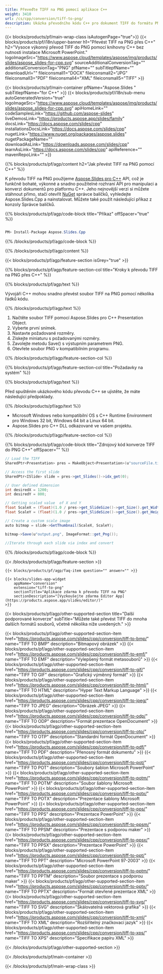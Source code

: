 ```yaml
---
title: Převeďte TIFF na PNG pomocí aplikace C++
weight: 3410
url: /cs/cpp/conversion/tiff-to-png/ 
description: Ukázka převodního kódu C++ pro dokument TIFF do formátu PNG. Použijte ukázkový kód pro dávkový převod TIFF na PNG v jakékoli aplikaci C++.
---
```


{{< blocks/products/pf/main-wrap-class isAutogenPage="true">}}
{{< blocks/products/pf/i18n/upper-banner h1="Převést TIFF na PNG přes C++" h2="Vysoce výkonný převod TIFF do PNG pomocí knihovny C++ bez nutnosti instalace Microsoft PowerPoint." logoImageSrc="https://www.aspose.cloud/templates/aspose/img/products/slides/aspose_slides-for-cpp.svg" sourceAdditionalConversionTag="" additionalConversionTag="PNG" pfName="" subTitlepfName="" downloadUrl="" fileiconsmall1="DOCX" fileiconsmall2="JPG" fileiconsmall3="PDF" fileiconsmall4="XML" fileiconsmall5="TIFF" >}}

{{< blocks/products/pf/main-container pfName="Aspose.Slides " subTitlepfName="for C++" >}}
{{< blocks/products/pf/i18n/sub-menu autoGeneratedVersion="true" logoImageSrc="https://www.aspose.cloud/templates/aspose/img/products/slides/aspose_slides-for-cpp.svg" apiHomeLink="" codeSamplesLink="https://github.com/aspose-slides" liveDemosLink="https://products.aspose.app/slides/family" docsLink="https://docs.aspose.com/slides/cpp" installationsDocsLink="https://docs.aspose.com/slides/cpp" nugetLink="https://www.nuget.org/packages/aspose.slides" nugetPackageName="" downloadAsLink="https://downloads.aspose.com/slides/cpp" learnAsLink="https://docs.aspose.com/slides/cpp" apiReference="" mavenRepoLink="" >}}

{{% blocks/products/pf/agp/content h2="Jak převést TIFF na PNG pomocí C++" %}}

 K převodu TIFF na PNG použijeme
 [Aspose.Slides pro C++](https://products.aspose.com/slides/cpp)
 API, což je funkčně bohaté, výkonné a snadno použitelné rozhraní API pro manipulaci a konverzi dokumentů pro platformu C++. Jeho nejnovější verzi si můžete stáhnout přímo, stačí otevřít
 [NuGet](https://www.nuget.org/packages/aspose.slides)
 správce balíčků, vyhledejte
 Aspose.Slides.Cpp
 a nainstalovat. Můžete také použít následující příkaz z konzoly Správce balíčků.

{{% blocks/products/pf/agp/code-block title="Příkaz" offSpacer="true" %}}

```cs

PM> Install-Package Aspose.Slides.Cpp

```

{{% /blocks/products/pf/agp/code-block %}}

{{% /blocks/products/pf/agp/content %}}

{{< blocks/products/pf/agp/feature-section isGrey="true" >}}

{{% blocks/products/pf/agp/feature-section-col title="Kroky k převodu TIFF na PNG přes C++" %}}

{{% blocks/products/pf/agp/text %}}

 Vývojáři C++ mohou snadno převést soubor TIFF na PNG pomocí několika řádků kódu.

{{% /blocks/products/pf/agp/text %}}

1. Načtěte soubor TIFF pomocí Aspose.Slides pro C++ Presentation Object.
1. Vyberte první snímek.
1. Nastavte požadované rozměry.
1. Získejte miniaturu s požadovanými rozměry.
1. Zavolejte metodu Save() s výstupním parametrem PNG.
1. Otevřete soubor PNG v kompatibilním programu.

{{% /blocks/products/pf/agp/feature-section-col %}}

{{% blocks/products/pf/agp/feature-section-col title="Požadavky na systém" %}}

{{% blocks/products/pf/agp/text %}}

 Před spuštěním ukázkového kódu převodu C++ se ujistěte, že máte následující předpoklady.

{{% /blocks/products/pf/agp/text %}}

- Microsoft Windows nebo kompatibilní OS s C++ Runtime Environment pro Windows 32 bit, Windows 64 bit a Linux 64 bit.
- Aspose.Slides pro C++ DLL odkazované ve vašem projektu.

{{% /blocks/products/pf/agp/feature-section-col %}}

{{% blocks/products/pf/agp/code-block title="Zdrojový kód konverze TIFF do PNG C++" offSpacer="" %}}

```cs
// Load the TIFF
SharedPtr<Presentation> pres = MakeObject<Presentation>(u"sourceFile.tiff");

// Access the first slide
SharedPtr<ISlide> slide = pres->get_Slides()->idx_get(0);

// User defined dimension
int desiredX = 1200;
int desiredY = 800;

// Getting scaled value  of X and Y
float ScaleX = (float)(1.0 / pres->get_SlideSize()->get_Size().get_Width()) * desiredX;
float ScaleY = (float)(1.0 / pres->get_SlideSize()->get_Size().get_Height()) * desiredY;

// Create a custom scale image
auto bitmap = slide->GetThumbnail(ScaleX, ScaleY);

bitmap->Save(u"output.png", ImageFormat::get_Png());
	
//Iterate through each slide via index and convert

```

{{% /blocks/products/pf/agp/code-block %}}

{{< /blocks/products/pf/agp/feature-section >}}

    {{< blocks/products/pf/agp/faq-item question="" answer="" >}}
 

<!-- aboutfile Starts -->

<!-- aboutfile Ends -->

    {{< blocks/slides-app-widget 
        appName="conversion"
        extension="tiff-to-png"
        sectionTitle="Aplikace zdarma k převodu TIFF na PNG" 
        sectionDescription="[Vyzkoušejte zdarma Editor App](https://products.aspose.app/slides/editor/)" 
    >}}
    
{{< blocks/products/pf/agp/other-supported-section title="Další podporované konverze" subTitle="Můžete také převést TIFF do mnoha dalších formátů souborů, včetně několika níže uvedených." >}}

{{< blocks/products/pf/agp/other-supported-section-item href="https://products.aspose.com/slides/cpp/conversion/tiff-to-bmp/" name="TIFF TO BMP" description="Bitmapový obrázek" >}}
{{< blocks/products/pf/agp/other-supported-section-item href="https://products.aspose.com/slides/cpp/conversion/tiff-to-emf/" name="TIFF TO EMF" description="Vylepšený formát metasouborů" >}}
{{< blocks/products/pf/agp/other-supported-section-item href="https://products.aspose.com/slides/cpp/conversion/tiff-to-gif/" name="TIFF TO GIF" description="Grafický výměnný formát" >}}
{{< blocks/products/pf/agp/other-supported-section-item href="https://products.aspose.com/slides/cpp/conversion/tiff-to-html/" name="TIFF TO HTML" description="Hyper Text Markup Language" >}}
{{< blocks/products/pf/agp/other-supported-section-item href="https://products.aspose.com/slides/cpp/conversion/tiff-to-jpeg/" name="TIFF TO JPEG" description="Obrázek JPEG" >}}
{{< blocks/products/pf/agp/other-supported-section-item href="https://products.aspose.com/slides/cpp/conversion/tiff-to-odp/" name="TIFF TO ODP" description="Formát prezentace OpenDocument" >}}
{{< blocks/products/pf/agp/other-supported-section-item href="https://products.aspose.com/slides/cpp/conversion/tiff-to-otp/" name="TIFF TO OTP" description="Standardní formát OpenDocument" >}}
{{< blocks/products/pf/agp/other-supported-section-item href="https://products.aspose.com/slides/cpp/conversion/tiff-to-pdf/" name="TIFF TO PDF" description="Přenosný formát dokumentu" >}}
{{< blocks/products/pf/agp/other-supported-section-item href="https://products.aspose.com/slides/cpp/conversion/tiff-to-pot/" name="TIFF TO POT" description="Soubory šablon Microsoft PowerPoint" >}}
{{< blocks/products/pf/agp/other-supported-section-item href="https://products.aspose.com/slides/cpp/conversion/tiff-to-potm/" name="TIFF TO POTM" description="Soubor šablony Microsoft PowerPoint" >}}
{{< blocks/products/pf/agp/other-supported-section-item href="https://products.aspose.com/slides/cpp/conversion/tiff-to-potx/" name="TIFF TO POTX" description="Prezentace šablony Microsoft PowerPoint" >}}
{{< blocks/products/pf/agp/other-supported-section-item href="https://products.aspose.com/slides/cpp/conversion/tiff-to-pps/" name="TIFF TO PPS" description="Prezentace PowerPoint" >}}
{{< blocks/products/pf/agp/other-supported-section-item href="https://products.aspose.com/slides/cpp/conversion/tiff-to-ppsm/" name="TIFF TO PPSM" description="Prezentace s podporou maker" >}}
{{< blocks/products/pf/agp/other-supported-section-item href="https://products.aspose.com/slides/cpp/conversion/tiff-to-ppsx/" name="TIFF TO PPSX" description="Prezentace PowerPoint" >}}
{{< blocks/products/pf/agp/other-supported-section-item href="https://products.aspose.com/slides/cpp/conversion/tiff-to-ppt/" name="TIFF TO PPT" description="Microsoft PowerPoint 97-2003" >}}
{{< blocks/products/pf/agp/other-supported-section-item href="https://products.aspose.com/slides/cpp/conversion/tiff-to-pptm/" name="TIFF TO PPTM" description="Soubor prezentace s podporou maker" >}}
{{< blocks/products/pf/agp/other-supported-section-item href="https://products.aspose.com/slides/cpp/conversion/tiff-to-pptx/" name="TIFF TO PPTX" description="Formát otevřené prezentace XML" >}}
{{< blocks/products/pf/agp/other-supported-section-item href="https://products.aspose.com/slides/cpp/conversion/tiff-to-svg/" name="TIFF TO SVG" description="Škálovatelná vektorová grafika" >}}
{{< blocks/products/pf/agp/other-supported-section-item href="https://products.aspose.com/slides/cpp/conversion/tiff-to-xml/" name="TIFF TO XML" description="Rozšiřitelný značkovací jazyk" >}}
{{< blocks/products/pf/agp/other-supported-section-item href="https://products.aspose.com/slides/cpp/conversion/tiff-to-xps/" name="TIFF TO XPS" description="Specifikace papíru XML" >}}

{{< /blocks/products/pf/agp/other-supported-section >}}

{{< /blocks/products/pf/main-container >}}
    
{{< /blocks/products/pf/main-wrap-class >}}